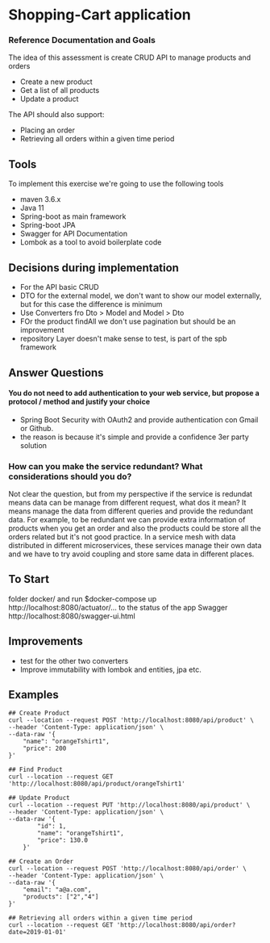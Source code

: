 # Shopping-Cart application 

### Reference Documentation and Goals
The idea of this assessment is create CRUD API to manage products and orders
* Create a new product
* Get a list of all products
* Update a product

The API should also support:
* Placing an order
* Retrieving all orders within a given time period

## Tools
To implement this exercise we're going to use the following tools
* maven 3.6.x
* Java 11
* Spring-boot as main framework
* Spring-boot JPA
* Swagger for API Documentation
* Lombok as a tool to avoid boilerplate code
    
    
## Decisions during implementation
* For the API basic CRUD 
* DTO for the external model, we don't want to show our model externally, but for this case the difference is minimum
* Use Converters  fro Dto > Model and Model > Dto
* FOr the product findAll we don't use pagination but should be an improvement
* repository Layer doesn't make sense to test, is part of the spb framework
 


## Answer Questions
#### You do not need to add authentication to your web service, but propose a protocol / method and justify your choice
* Spring Boot Security with OAuth2 and provide authentication con Gmail or Github. 
* the reason is because it's simple and provide a confidence 3er party solution

### How can you make the service redundant? What considerations should you do?
Not clear the question, but from my perspective if the service is redundat means data can be manage from different
request, what dos it mean? It means manage the data from different queries and provide the redundant data. 
For example, to be redundant we can provide extra information of products when you get an order and also the products 
could be store all the orders related but it's not good practice.
In a service mesh with data distributed in different microservices, these services manage their own data and 
we have to try avoid coupling and store same data in different places.  

## To Start
folder docker/ and run $docker-compose up
http://localhost:8080/actuator/... to the status of the app
Swagger http://localhost:8080/swagger-ui.html


## Improvements 
* test for the other two converters
* Improve immutability with lombok and entities, jpa etc.


## Examples

```
## Create Product
curl --location --request POST 'http://localhost:8080/api/product' \
--header 'Content-Type: application/json' \
--data-raw '{
	"name": "orangeTshirt1",
	"price": 200
}'

## Find Product
curl --location --request GET 'http://localhost:8080/api/product/orangeTshirt1'

## Update Product
curl --location --request PUT 'http://localhost:8080/api/product' \
--header 'Content-Type: application/json' \
--data-raw '{
        "id": 1,
        "name": "orangeTshirt1",
        "price": 130.0
    }'

## Create an Order
curl --location --request POST 'http://localhost:8080/api/order' \
--header 'Content-Type: application/json' \
--data-raw '{
	"email": "a@a.com",
	"products": ["2","4"]
}'

## Retrieving all orders within a given time period 
curl --location --request GET 'http://localhost:8080/api/order?date=2019-01-01'
```
